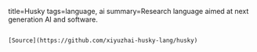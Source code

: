 title=Husky
tags=language, ai
summary=Research language aimed at next generation AI and software.
~~~~~~

[Source](https://github.com/xiyuzhai-husky-lang/husky)


